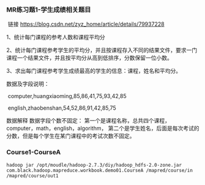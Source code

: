 ### MR练习题1-学生成绩相关题目

​	链接 https://blog.csdn.net/zyz_home/article/details/79937228



1、统计每门课程的参考人数和课程平均分

2、统计每门课程参考学生的平均分，并且按课程存入不同的结果文件，要求一门课程一个结果文件，并且按平均分从高到低排序，分数保留一位小数。

3、求出每门课程参考学生成绩最高的学生的信息：课程，姓名和平均分。

数据及字段说明：

​	computer,huangxiaoming,85,86,41,75,93,42,85

​	english,zhaobenshan,54,52,86,91,42,85,75

数据解释
数据字段个数不固定：
第一个是课程名称，总共四个课程，computer，math，english，algorithm，
第二个是学生姓名，后面是每次考试的分数，但是每个学生在某门课程中的考试次数不固定。

### Course1-CourseA

```
hadoop jar /opt/moudle/hadoop-2.7.3/diy/hadoop_hdfs-2.0-zone.jar com.black.hadoop.mapreduce.workbook.demo01.CourseA /mapred/course/in /mapred/course/out1
```

